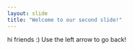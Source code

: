 ```yaml
---
layout: slide
title: "Welcome to our second slide!"
---
```

hi friends :)
Use the left arrow to go back!
